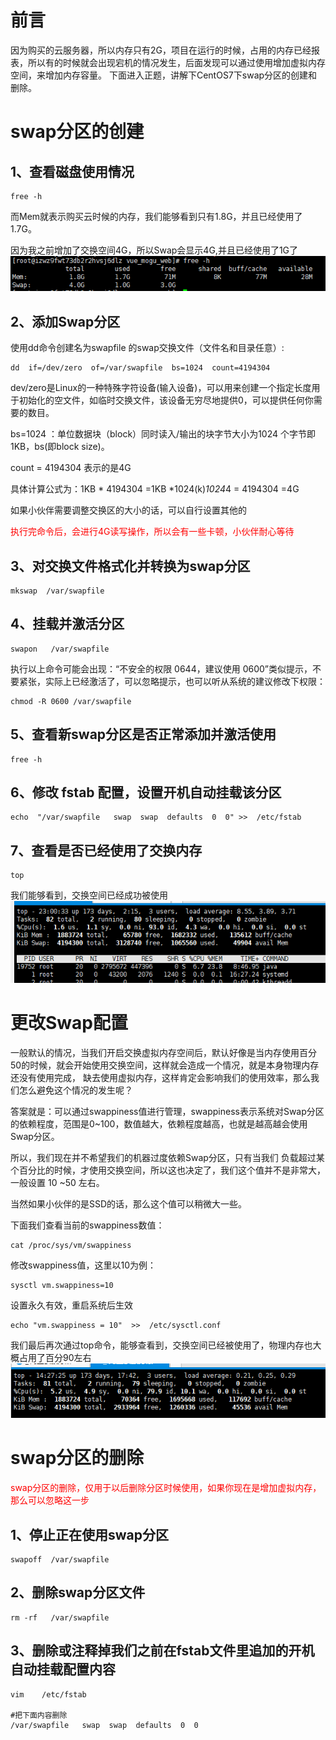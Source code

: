 # 前言
因为购买的云服务器，所以内存只有2G，项目在运行的时候，占用的内存已经报表，所以有的时候就会出现宕机的情况发生，后面发现可以通过使用增加虚拟内存空间，来增加内存容量。 下面进入正题，讲解下CentOS7下swap分区的创建和删除。

# swap分区的创建

## 1、查看磁盘使用情况
```json5
free -h 
```
而Mem就表示购买云时候的内存，我们能够看到只有1.8G，并且已经使用了1.7G。

因为我之前增加了交换空间4G，所以Swap会显示4G,并且已经使用了1G了
![img.png](img.png)

## 2、添加Swap分区
使用dd命令创建名为swapfile 的swap交换文件（文件名和目录任意）:
```json5
dd  if=/dev/zero  of=/var/swapfile  bs=1024  count=4194304 
```
dev/zero是Linux的一种特殊字符设备(输入设备)，可以用来创建一个指定长度用于初始化的空文件，如临时交换文件，该设备无穷尽地提供0，可以提供任何你需要的数目。

bs=1024  ：单位数据块（block）同时读入/输出的块字节大小为1024  个字节即1KB，bs(即block size)。

count = 4194304 表示的是4G

具体计算公式为：1KB * 4194304 =1KB *1024(k)*1024*4 = 4194304 =4G

如果小伙伴需要调整交换区的大小的话，可以自行设置其他的

<font color="red">执行完命令后，会进行4G读写操作，所以会有一些卡顿，小伙伴耐心等待</font>

## 3、对交换文件格式化并转换为swap分区
```json5
mkswap  /var/swapfile
```

## 4、挂载并激活分区
```json5
swapon   /var/swapfile
```
执行以上命令可能会出现：“不安全的权限 0644，建议使用 0600”类似提示，不要紧张，实际上已经激活了，可以忽略提示，也可以听从系统的建议修改下权限：

```json5
chmod -R 0600 /var/swapfile
```
## 5、查看新swap分区是否正常添加并激活使用
```json5
free -h
```

## 6、修改 fstab 配置，设置开机自动挂载该分区
```json5
echo  "/var/swapfile   swap  swap  defaults  0  0" >>  /etc/fstab
```

## 7、查看是否已经使用了交换内存
```json5
top
```
我们能够看到，交换空间已经成功被使用
![img_1.png](img_1.png)

# 更改Swap配置
一般默认的情况，当我们开启交换虚拟内存空间后，默认好像是当内存使用百分50的时候，就会开始使用交换空间，这样就会造成一个情况，就是本身物理内存还没有使用完成， 缺去使用虚拟内存，这样肯定会影响我们的使用效率，那么我们怎么避免这个情况的发生呢？

答案就是：可以通过swappiness值进行管理，swappiness表示系统对Swap分区的依赖程度，范围是0~100，数值越大，依赖程度越高，也就是越高越会使用Swap分区。

所以，我们现在并不希望我们的机器过度依赖Swap分区，只有当我们 负载超过某个百分比的时候，才使用交换空间，所以这也决定了，我们这个值并不是非常大，一般设置 10 ~50 左右。

当然如果小伙伴的是SSD的话，那么这个值可以稍微大一些。



下面我们查看当前的swappiness数值：
```json5
cat /proc/sys/vm/swappiness
```
修改swappiness值，这里以10为例：
```json5
sysctl vm.swappiness=10
```

设置永久有效，重启系统后生效
```json5
echo "vm.swappiness = 10"  >>  /etc/sysctl.conf
```
我们最后再次通过top命令，能够查看到，交换空间已经被使用了，物理内存也大概占用了百分90左右
![img_2.png](img_2.png)

# swap分区的删除

<font color="red">swap分区的删除，仅用于以后删除分区时候使用，如果你现在是增加虚拟内存，那么可以忽略这一步</font>

## 1、停止正在使用swap分区
```json5
swapoff  /var/swapfile
```
## 2、删除swap分区文件
```json5
rm -rf   /var/swapfile
```
## 3、删除或注释掉我们之前在fstab文件里追加的开机自动挂载配置内容
```json5
vim    /etc/fstab

#把下面内容删除
/var/swapfile   swap  swap  defaults  0  0
```



